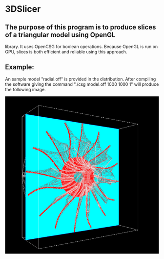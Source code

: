 # 3DSlicer

## The purpose of this program is to produce slices of a triangular model using OpenGL
library. It uses OpenCSG for boolean operations. Because OpenGL is run on GPU, slices
is both efficient and reliable using this approach.

## Example:
An sample model "radial.off" is provided in the distribution. After compiling the software
giving the command "./csg model.off 1000 1000 1" will produce the following image. 

![alt text](./example.png)

